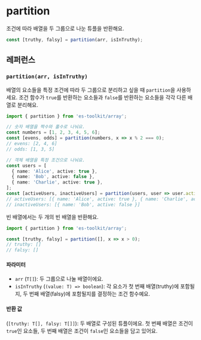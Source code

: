 # partition

조건에 따라 배열을 두 그룹으로 나눈 튜플을 반환해요.

```typescript
const [truthy, falsy] = partition(arr, isInTruthy);
```

## 레퍼런스

### `partition(arr, isInTruthy)`

배열의 요소들을 특정 조건에 따라 두 그룹으로 분리하고 싶을 때 `partition`을 사용하세요. 조건 함수가 `true`를 반환하는 요소들과 `false`를 반환하는 요소들을 각각 다른 배열로 분리해요.

```typescript
import { partition } from 'es-toolkit/array';

// 숫자 배열을 짝수와 홀수로 나눠요.
const numbers = [1, 2, 3, 4, 5, 6];
const [evens, odds] = partition(numbers, x => x % 2 === 0);
// evens: [2, 4, 6]
// odds: [1, 3, 5]

// 객체 배열을 특정 조건으로 나눠요.
const users = [
  { name: 'Alice', active: true },
  { name: 'Bob', active: false },
  { name: 'Charlie', active: true },
];
const [activeUsers, inactiveUsers] = partition(users, user => user.active);
// activeUsers: [{ name: 'Alice', active: true }, { name: 'Charlie', active: true }]
// inactiveUsers: [{ name: 'Bob', active: false }]
```

빈 배열에서는 두 개의 빈 배열을 반환해요.

```typescript
import { partition } from 'es-toolkit/array';

const [truthy, falsy] = partition([], x => x > 0);
// truthy: []
// falsy: []
```

#### 파라미터

- `arr` (`T[]`): 두 그룹으로 나눌 배열이에요.
- `isInTruthy` (`(value: T) => boolean`): 각 요소가 첫 번째 배열(truthy)에 포함될지, 두 번째 배열(falsy)에 포함될지를 결정하는 조건 함수예요.

#### 반환 값

(`[truthy: T[], falsy: T[]]`): 두 배열로 구성된 튜플이에요. 첫 번째 배열은 조건이 `true`인 요소들, 두 번째 배열은 조건이 `false`인 요소들을 담고 있어요.
